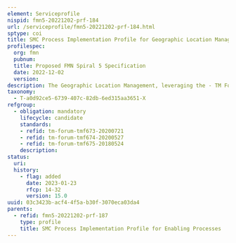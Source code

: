 ```yaml
---
element: Serviceprofile
nispid: fmn5-20221202-prf-184
url: /serviceprofile/fmn5-20221202-prf-184.html
sptype: coi
title: SMC Process Implementation Profile for Geographic Location Management
profilespec:
  org: fmn
  pubnum: 
  title: Proposed FMN Spiral 5 Specification
  date: 2022-12-02
  version: 
description: The Geographic Location Management, leveraging the - TM Forum Geographic Address Management API, - Tm Forum Geographic Site Management API, - Tm Forum Location Management enables the exchange of federated Locations between Mission Network Participants.
taxonomy:
  - T-a0d92ce5-6739-407c-82db-6ed315aa3651-X
refgroup:
  - obligation: mandatory
    lifecycle: candidate
    standards: 
    - refid: tm-forum-tmf673-20200721
    - refid: tm-forum-tmf674-20200527
    - refid: tm-forum-tmf675-20180524
    description: 
status:
  uri: 
  history: 
    - flag: added
      date: 2023-01-23
      rfcp: 14-32
      version: 15.0
uuid: 03c3423b-acf4-4f5a-b30f-3070eca03da4
parents:
  - refid: fmn5-20221202-prf-187
    type: profile
    title: SMC Process Implementation Profile for Enabling Processes
---
```

